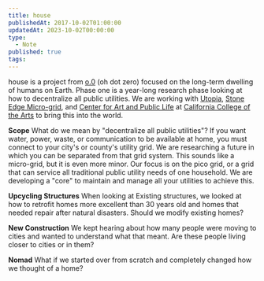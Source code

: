 ```yaml
---
title: house
publishedAt: 2017-10-02T01:00:00
updatedAt: 2023-10-02T00:00:00
type:
  - Note
published: true
tags:
---
```

house is a project from [o.0](https://web.archive.org/web/20190129225952/http://gndclouds.cc/house/ohdotzero.co) (oh dot zero) focused on the long-term dwelling of humans on Earth. Phase one is a year-long research phase looking at how to decentralize all public utilities. We are working with [Utopia](https://web.archive.org/web/20190129225952/http://gndclouds.cc/house/#), [Stone Edge Micro-grid](https://web.archive.org/web/20190129225952/http://gndclouds.cc/house/#), and [Center for Art and Public Life](https://web.archive.org/web/20190129225952/http://gndclouds.cc/house/#) at [California College of the Arts](https://web.archive.org/web/20190129225952/http://gndclouds.cc/house/#) to bring this into the world.

  
  
**Scope**
What do we mean by "decentralize all public utilities"? If you want water, power, waste, or communication to be available at home, you must connect to your city's or county's utility grid. We are researching a future in which you can be separated from that grid system. This sounds like a micro-grid, but it is even more minor. Our focus is on the pico grid, or a grid that can service all traditional public utility needs of one household. We are developing a "core" to maintain and manage all your utilities to achieve this.

**Upcycling Structures**
When looking at Existing structures, we looked at how to retrofit homes more excellent than 30 years old and homes that needed repair after natural disasters. Should we modify existing homes?

**New Construction**
We kept hearing about how many people were moving to cities and wanted to understand what that meant. Are these people living closer to cities or in them?

**Nomad**
What if we started over from scratch and completely changed how we thought of a home?